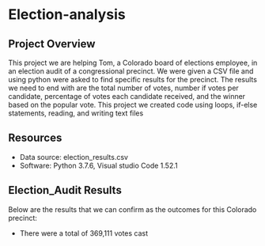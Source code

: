 # Election-analysis

## Project Overview
This project we are helping Tom, a Colorado board of elections employee, in an election audit of a congressional precinct. We were given a CSV file and using python were asked to find specific results for the precinct. The results we need to end with are the total number of votes, number if votes per candidate, percentage of votes each candidate received, and the winner based on the popular vote. This project we created code using loops, if-else statements, reading, and writing text files

## Resources
- Data source: election_results.csv
- Software: Python 3.7.6, Visual studio Code 1.52.1

## Election_Audit Results
Below are the results that we can confirm as the outcomes for this Colorado precinct:


- There were a total of 369,111 votes cast
  

